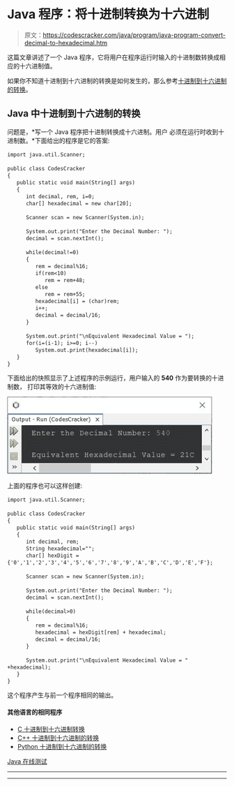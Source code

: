 # Java 程序：将十进制转换为十六进制

> 原文：<https://codescracker.com/java/program/java-program-convert-decimal-to-hexadecimal.htm>

这篇文章讲述了一个 Java 程序，它将用户在程序运行时输入的十进制数转换成相应的十六进制值。

如果你不知道十进制到十六进制的转换是如何发生的，那么参考[十进制到十六进制的转换](/computer-fundamental/decimal-to-hexadecimal.htm)。

## Java 中十进制到十六进制的转换

问题是，*写一个 Java 程序把十进制转换成十六进制。用户 必须在运行时收到十进制数。*下面给出的程序是它的答案:

```
import java.util.Scanner;

public class CodesCracker
{
   public static void main(String[] args)
   { 
      int decimal, rem, i=0;
      char[] hexadecimal = new char[20];

      Scanner scan = new Scanner(System.in);

      System.out.print("Enter the Decimal Number: ");
      decimal = scan.nextInt();

      while(decimal!=0)
      {
         rem = decimal%16;
         if(rem<10)
            rem = rem+48;
         else
            rem = rem+55;
         hexadecimal[i] = (char)rem;
         i++;
         decimal = decimal/16;
      }

      System.out.print("\nEquivalent Hexadecimal Value = ");
      for(i=(i-1); i>=0; i--)
         System.out.print(hexadecimal[i]);
   }
}
```

下面给出的快照显示了上述程序的示例运行，用户输入的 **540** 作为要转换的十进制数， 打印其等效的十六进制值:

![java convert decimal to hexadecimal](img/ba76e3f34214031d5ed1c609627c6f2a.png)

上面的程序也可以这样创建:

```
import java.util.Scanner;

public class CodesCracker
{
   public static void main(String[] args)
   { 
      int decimal, rem;
      String hexadecimal="";
      char[] hexDigit = {'0','1','2','3','4','5','6','7','8','9','A','B','C','D','E','F'};

      Scanner scan = new Scanner(System.in);

      System.out.print("Enter the Decimal Number: ");
      decimal = scan.nextInt();

      while(decimal>0)
      {
         rem = decimal%16;
         hexadecimal = hexDigit[rem] + hexadecimal;
         decimal = decimal/16;
      }

      System.out.print("\nEquivalent Hexadecimal Value = " +hexadecimal);
   }
}
```

这个程序产生与前一个程序相同的输出。

#### 其他语言的相同程序

*   [C 十进制到十六进制转换](/c/program/c-program-convert-decimal-to-hexadecimal.htm)
*   [C++ 十进制到十六进制的转换](/cpp/program/cpp-program-convert-decimal-to-hexadecimal.htm)
*   [Python 十进制到十六进制的转换](/python/program/python-program-convert-decimal-to-hexadecimal.htm)

[Java 在线测试](/exam/showtest.php?subid=1)

* * *

* * *